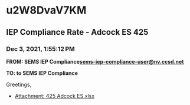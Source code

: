 # u2W8DvaV7KM
## IEP Compliance Rate - Adcock ES 425
### Dec 3, 2021, 1:55:12 PM
**FROM: SEMS IEP Compliance<sems-iep-compliance-user@nv.ccsd.net>**

**TO: to SEMS IEP Compliance**


Greetings,  





* [Attachment: 425 Adcock ES.xlsx](u2W8DvaV7KM-attachment-1.xlsx)

